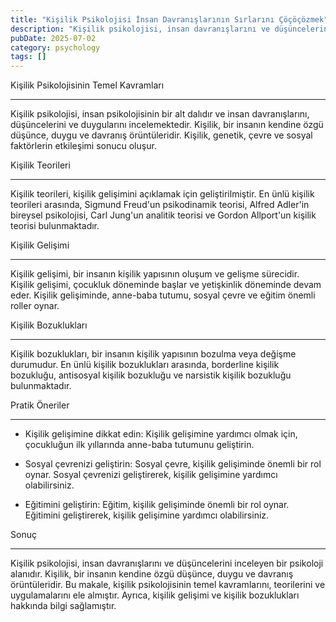 ```yaml
---
title: "Kişilik Psikolojisi İnsan Davranışlarının Sırlarını Çöçöçözmek"
description: "Kişilik psikolojisi, insan davranışlarını ve düşüncelerini inceleyen bir psikoloji alanıdır. Kişilik, bir insanın kendine özgü düşünce, duygu ve davranış örü..."
pubDate: 2025-07-02
category: psychology
tags: []
---
```


Kişilik Psikolojisinin Temel Kavramları

------------------------------------

Kişilik psikolojisi, insan psikolojisinin bir alt dalıdır ve insan davranışlarını, düşüncelerini ve duygularını incelemektedir. Kişilik, bir insanın kendine özgü düşünce, duygu ve davranış örüntüleridir. Kişilik, genetik, çevre ve sosyal faktörlerin etkileşimi sonucu oluşur.

Kişilik Teorileri

-----------------

Kişilik teorileri, kişilik gelişimini açıklamak için geliştirilmiştir. En ünlü kişilik teorileri arasında, Sigmund Freud'un psikodinamik teorisi, Alfred Adler'in bireysel psikolojisi, Carl Jung'un analitik teorisi ve Gordon Allport'un kişilik teorisi bulunmaktadır.

Kişilik Gelişimi

-----------------

Kişilik gelişimi, bir insanın kişilik yapısının oluşum ve gelişme sürecidir. Kişilik gelişimi, çocukluk döneminde başlar ve yetişkinlik döneminde devam eder. Kişilik gelişiminde, anne-baba tutumu, sosyal çevre ve eğitim önemli roller oynar.

Kişilik Bozuklukları

-------------------

Kişilik bozuklukları, bir insanın kişilik yapısının bozulma veya değişme durumudur. En ünlü kişilik bozuklukları arasında, borderline kişilik bozukluğu, antisosyal kişilik bozukluğu ve narsistik kişilik bozukluğu bulunmaktadır.

Pratik Öneriler

----------------

* Kişilik gelişimine dikkat edin: Kişilik gelişimine yardımcı olmak için, çocukluğun ilk yıllarında anne-baba tutumunu geliştirin.

* Sosyal çevrenizi geliştirin: Sosyal çevre, kişilik gelişiminde önemli bir rol oynar. Sosyal çevrenizi geliştirerek, kişilik gelişimine yardımcı olabilirsiniz.

* Eğitimini geliştirin: Eğitim, kişilik gelişiminde önemli bir rol oynar. Eğitimini geliştirerek, kişilik gelişimine yardımcı olabilirsiniz.

Sonuç

-------

Kişilik psikolojisi, insan davranışlarını ve düşüncelerini inceleyen bir psikoloji alanıdır. Kişilik, bir insanın kendine özgü düşünce, duygu ve davranış örüntüleridir. Bu makale, kişilik psikolojisinin temel kavramlarını, teorilerini ve uygulamalarını ele almıştır. Ayrıca, kişilik gelişimi ve kişilik bozuklukları hakkında bilgi sağlamıştır.